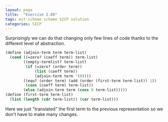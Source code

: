 ```yaml
---
layout: page
title:  "Exercise 2.89"
tags: mit-scheme scheme SICP solution
categories: SICP
---
```

Surprisingly we can do that changing only few lines of code thanks to the different level of abstraction.
```scheme
(define (adjoin-term term term-list)
  (cond ((=zero? (coeff term)) term-list)
        ((empty-termlist? term-list)
         (if (=zero? (order term))
             (list (coeff term))
             (adjoin-term term '(0))))
        ((equ? (order term) (add (order (first-term term-list)) 1))
         (cons (coeff term) term-list))
        (else (adjoin-term term (cons 0 term-list)))))
(define (first-term term-list)
  (list (length (cdr term-list)) (car term-list)))
```
Here we just "translated" the first term to the previous representation so we don't have to make many changes.
